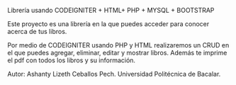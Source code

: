 Librería usando CODEIGNITER + HTML+ PHP + MYSQL + BOOTSTRAP

Este proyecto es una librería en la que puedes acceder para conocer acerca de tus libros.

Por medio de CODEIGNITER usando PHP y HTML realizaremos un CRUD en el que puedes agregar, eliminar, editar y mostrar libros. Además te imprime el pdf con todos los libros y su información.

Autor: Ashanty Lizeth Ceballos Pech.
Universidad Politécnica de Bacalar.
